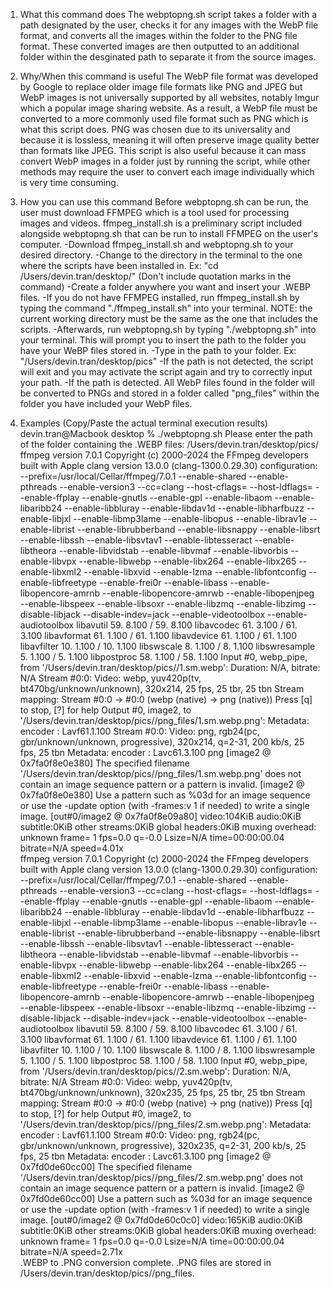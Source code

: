 1. What this command does
The webptopng.sh script takes a folder with a path designated by the user, checks it for any images with the WebP file format, and converts all the images within the folder to the PNG file format. 
These converted images are then outputted to an additional folder within the desginated path to separate it from the source images.

2. Why/When this command is useful 
The WebP file format was developed by Google to replace older image file formats like PNG and JPEG but WebP images is not universally supported by all websites, notably Imgur which a popular image sharing website.
As a result, a WebP file must be converted to a more commonly used file format such as PNG which is what this script does. PNG was chosen due to its universality and because it is lossless, meaning it will 
often preserve image quality better than formats like JPEG. This script is also useful because it can mass convert WebP images in a folder just by running the script, while other methods may require the user 
to convert each image individually which is very time consuming.

3. How you can use this command
Before webptopng.sh can be run, the user must download FFMPEG which is a tool used for processing images and videos. ffmpeg_install.sh is a preliminary script included alongside webptopng.sh that can be run to 
install FFMPEG on the user's computer.
-Download ffmpeg_install.sh and webptopng.sh to your desired directory.
-Change to the directory in the terminal to the one where the scripts have been installed in. Ex: "cd /Users/devin.tran/desktop/" (Don't include quotation marks in the command)
-Create a folder anywhere you want and insert your .WEBP files.
-If you do not have FFMPEG installed, run ffmpeg_install.sh by typing the command "./ffmpeg_install.sh" into your terminal. NOTE: the current working directory must be the same as the one that includes the scripts.
-Afterwards, run webptopng.sh by typing "./webptopng.sh" into your terminal. This will prompt you to insert the path to the folder you have your WeBP files stored in.
-Type in the path to your folder. Ex: "/Users/devin.tran/desktop/pics"
-If the path is not detected, the script will exit and you may activate the script again and try to correctly input your path.
-If the path is detected. All WebP files found in the folder will be converted to PNGs and stored in a folder called "png_files" within the folder you have included your WebP files.



4. Examples (Copy/Paste the actual terminal execution results)
devin.tran@Macbook desktop % ./webptopng.sh
Please enter the path of the folder containing the .WEBP files: 
/Users/devin.tran/desktop/pics/
ffmpeg version 7.0.1 Copyright (c) 2000-2024 the FFmpeg developers
  built with Apple clang version 13.0.0 (clang-1300.0.29.30)
  configuration: --prefix=/usr/local/Cellar/ffmpeg/7.0.1 --enable-shared --enable-pthreads --enable-version3 --cc=clang --host-cflags= --host-ldflags= --enable-ffplay --enable-gnutls --enable-gpl --enable-libaom --enable-libaribb24 --enable-libbluray --enable-libdav1d --enable-libharfbuzz --enable-libjxl --enable-libmp3lame --enable-libopus --enable-librav1e --enable-librist --enable-librubberband --enable-libsnappy --enable-libsrt --enable-libssh --enable-libsvtav1 --enable-libtesseract --enable-libtheora --enable-libvidstab --enable-libvmaf --enable-libvorbis --enable-libvpx --enable-libwebp --enable-libx264 --enable-libx265 --enable-libxml2 --enable-libxvid --enable-lzma --enable-libfontconfig --enable-libfreetype --enable-frei0r --enable-libass --enable-libopencore-amrnb --enable-libopencore-amrwb --enable-libopenjpeg --enable-libspeex --enable-libsoxr --enable-libzmq --enable-libzimg --disable-libjack --disable-indev=jack --enable-videotoolbox --enable-audiotoolbox
  libavutil      59.  8.100 / 59.  8.100
  libavcodec     61.  3.100 / 61.  3.100
  libavformat    61.  1.100 / 61.  1.100
  libavdevice    61.  1.100 / 61.  1.100
  libavfilter    10.  1.100 / 10.  1.100
  libswscale      8.  1.100 /  8.  1.100
  libswresample   5.  1.100 /  5.  1.100
  libpostproc    58.  1.100 / 58.  1.100
Input #0, webp_pipe, from '/Users/devin.tran/desktop/pics//1.sm.webp':
  Duration: N/A, bitrate: N/A
  Stream #0:0: Video: webp, yuv420p(tv, bt470bg/unknown/unknown), 320x214, 25 fps, 25 tbr, 25 tbn
Stream mapping:
  Stream #0:0 -> #0:0 (webp (native) -> png (native))
Press [q] to stop, [?] for help
Output #0, image2, to '/Users/devin.tran/desktop/pics//png_files/1.sm.webp.png':
  Metadata:
    encoder         : Lavf61.1.100
  Stream #0:0: Video: png, rgb24(pc, gbr/unknown/unknown, progressive), 320x214, q=2-31, 200 kb/s, 25 fps, 25 tbn
      Metadata:
        encoder         : Lavc61.3.100 png
[image2 @ 0x7fa0f8e0e380] The specified filename '/Users/devin.tran/desktop/pics//png_files/1.sm.webp.png' does not contain an image sequence pattern or a pattern is invalid.
[image2 @ 0x7fa0f8e0e380] Use a pattern such as %03d for an image sequence or use the -update option (with -frames:v 1 if needed) to write a single image.
[out#0/image2 @ 0x7fa0f8e09a80] video:104KiB audio:0KiB subtitle:0KiB other streams:0KiB global headers:0KiB muxing overhead: unknown
frame=    1 fps=0.0 q=-0.0 Lsize=N/A time=00:00:00.04 bitrate=N/A speed=4.01x    
ffmpeg version 7.0.1 Copyright (c) 2000-2024 the FFmpeg developers
  built with Apple clang version 13.0.0 (clang-1300.0.29.30)
  configuration: --prefix=/usr/local/Cellar/ffmpeg/7.0.1 --enable-shared --enable-pthreads --enable-version3 --cc=clang --host-cflags= --host-ldflags= --enable-ffplay --enable-gnutls --enable-gpl --enable-libaom --enable-libaribb24 --enable-libbluray --enable-libdav1d --enable-libharfbuzz --enable-libjxl --enable-libmp3lame --enable-libopus --enable-librav1e --enable-librist --enable-librubberband --enable-libsnappy --enable-libsrt --enable-libssh --enable-libsvtav1 --enable-libtesseract --enable-libtheora --enable-libvidstab --enable-libvmaf --enable-libvorbis --enable-libvpx --enable-libwebp --enable-libx264 --enable-libx265 --enable-libxml2 --enable-libxvid --enable-lzma --enable-libfontconfig --enable-libfreetype --enable-frei0r --enable-libass --enable-libopencore-amrnb --enable-libopencore-amrwb --enable-libopenjpeg --enable-libspeex --enable-libsoxr --enable-libzmq --enable-libzimg --disable-libjack --disable-indev=jack --enable-videotoolbox --enable-audiotoolbox
  libavutil      59.  8.100 / 59.  8.100
  libavcodec     61.  3.100 / 61.  3.100
  libavformat    61.  1.100 / 61.  1.100
  libavdevice    61.  1.100 / 61.  1.100
  libavfilter    10.  1.100 / 10.  1.100
  libswscale      8.  1.100 /  8.  1.100
  libswresample   5.  1.100 /  5.  1.100
  libpostproc    58.  1.100 / 58.  1.100
Input #0, webp_pipe, from '/Users/devin.tran/desktop/pics//2.sm.webp':
  Duration: N/A, bitrate: N/A
  Stream #0:0: Video: webp, yuv420p(tv, bt470bg/unknown/unknown), 320x235, 25 fps, 25 tbr, 25 tbn
Stream mapping:
  Stream #0:0 -> #0:0 (webp (native) -> png (native))
Press [q] to stop, [?] for help
Output #0, image2, to '/Users/devin.tran/desktop/pics//png_files/2.sm.webp.png':
  Metadata:
    encoder         : Lavf61.1.100
  Stream #0:0: Video: png, rgb24(pc, gbr/unknown/unknown, progressive), 320x235, q=2-31, 200 kb/s, 25 fps, 25 tbn
      Metadata:
        encoder         : Lavc61.3.100 png
[image2 @ 0x7fd0de60cc00] The specified filename '/Users/devin.tran/desktop/pics//png_files/2.sm.webp.png' does not contain an image sequence pattern or a pattern is invalid.
[image2 @ 0x7fd0de60cc00] Use a pattern such as %03d for an image sequence or use the -update option (with -frames:v 1 if needed) to write a single image.
[out#0/image2 @ 0x7fd0de60c0c0] video:165KiB audio:0KiB subtitle:0KiB other streams:0KiB global headers:0KiB muxing overhead: unknown
frame=    1 fps=0.0 q=-0.0 Lsize=N/A time=00:00:00.04 bitrate=N/A speed=2.71x    
.WEBP to .PNG conversion complete. .PNG files are stored in /Users/devin.tran/desktop/pics//png_files.

